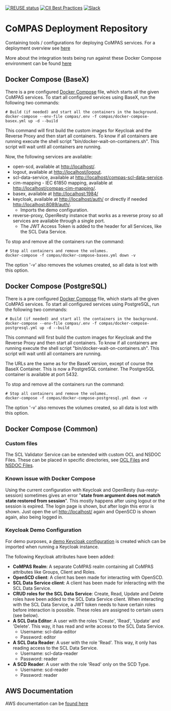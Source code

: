 <!--
SPDX-FileCopyrightText: 2021 Alliander N.V.

SPDX-License-Identifier: Apache-2.0
-->

[![REUSE status](https://api.reuse.software/badge/github.com/com-pas/compas-deployment)](https://api.reuse.software/info/github.com/com-pas/compas-deployment)
[![CII Best Practices](https://bestpractices.coreinfrastructure.org/projects/5925/badge)](https://bestpractices.coreinfrastructure.org/projects/5925)
[![Slack](https://raw.githubusercontent.com/com-pas/compas-architecture/master/public/LFEnergy-slack.svg)](http://lfenergy.slack.com/)

# CoMPAS Deployment Repository
Containing tools / configurations for deploying CoMPAS services. For a deployment overview see [here](DEPLOYMENT.md)

More about the integration tests being run against these Docker Compose environment can be found [here](INTEGRATION_TESTING.md)

## Docker Compose (BaseX)
There is a pre configured [Docker Compose](compas/docker-compose-basex.yml) file, which starts all the given CoMPAS services.
To start all configured services using BaseX, run the following two commands:

```
# Build (if needed) and start all the containers in the background.
docker-compose --env-file compas/.env -f compas/docker-compose-basex.yml up -d --build
```

This command will first build the custom images for Keycloak and the Reverse Proxy and then start all containers.
To know if all containers are running execute the shell script "bin/docker-wait-on-containers.sh". 
This script will wait until all containers are running.

Now, the following services are available:

- open-scd, available at [http://localhost/](http://localhost/).
- logout,  available at [http://localhost/logout](http://localhost/logout).
- scl-data-service, available at [http://localhost/compas-scl-data-service](http://localhost/compas-scl-data-service).
- cim-mapping - IEC 61850 mapping, available at [http://localhost/compas-cim-mapping/](http://localhost/compas-cim-mapping/).
- basex, available at [http://localhost:1984/](http://localhost:1984/)
- keycloak, available at [http://localhost/auth/](http://localhost/auth/) or directly if needed [http://localhost:8089/auth/](http://localhost:8089/auth/).
  - Imports the demo configuration.
- reverse-proxy, OpenResty instance that works as a reverse proxy so all services are available through a single port.
  - The JWT Access Token is added to the header for all Services, like the SCL Data Service.

To stop and remove all the containers run the command:

```
# Stop all containers and remove the volumes.
docker-compose -f compas/docker-compose-basex.yml down -v
```

The option '-v' also removes the volumes created, so all data is lost with this option.

## Docker Compose (PostgreSQL)
There is a pre configured [Docker Compose](compas/docker-compose-postgresql.yml) file, which starts all the given CoMPAS services.
To start all configured services using PostgreSQL, run the following two commands:

```
# Build (if needed) and start all the containers in the background.
docker-compose --env-file compas/.env -f compas/docker-compose-postgresql.yml up -d --build
```

This command will first build the custom images for Keycloak and the Reverse Proxy and then start all containers.
To know if all containers are running execute the shell script "bin/docker-wait-on-containers.sh".
This script will wait until all containers are running.

The URLs are the same as for the BaseX version, except of course the BaseX Container. This is now a PostgreSQL
container. The PostgreSQL container is available at port 5432. 

To stop and remove all the containers run the command:

```
# Stop all containers and remove the volumes.
docker-compose -f compas/docker-compose-postgresql.yml down -v
```

The option '-v' also removes the volumes created, so all data is lost with this option.

## Docker Compose (Common)

### Custom files

The SCL Validator Service can be extended with custom OCL and NSDOC Files. These can be placed in specific directories,
see [OCL Files](compas/data/ocl/README.md) and [NSDOC Files](compas/data/nsdoc/README.md).

### Known issue with Docker Compose

Using the current configuration with Keycloak and OpenResty (lua-resty-session) sometimes gives an error 
"**state from argument does not match state restored from session**". 
This mostly happens after using logout or the session is expired. The login page is shown, but after login this error is shown.
Just open the url [http://localhost/](http://localhost/) again and OpenSCD is shown again, also being logged in.

### Keycloak Demo Configuration
For demo purposes, a [demo Keycloak configuration](compas/keycloak/keycloak_compas_realm.json) is created which can be imported when
running a Keycloak instance.

The following Keycloak attributes have been added:
- **CoMPAS Realm**: A separate CoMPAS realm containing all CoMPAS attributes like Groups, Client and Roles.
- **OpenSCD client**: A client has been made for interacting with OpenSCD.
- **SCL Data Service client**: A client has been made for interacting with the SCL Data Service.
- **CRUD roles for the SCL Data Service**: Create, Read, Update and Delete roles have been added to the SCL Data Service client.
When interacting with the SCL Data Service, a JWT token needs to have certain roles before interaction is possible. 
These roles are assigned to certain users (see below).
- **A SCL Data Editor**: A user with the roles 'Create', 'Read', 'Update' and 'Delete'. This way, it has read and write access to the SCL Data Service.
  - Username: scl-data-editor
  - Password: editor
- **A SCL Data Reader**: A user with the role 'Read'. This way, it only has reading access to the SCL Data Service.
  - Username: scl-data-reader
  - Password: reader
- **A SCD Reader**: A user with the role 'Read' only on the SCD Type.
  - Username: scd-reader
  - Password: reader


## AWS Documentation
AWS documentation can be [found here](./aws/README.md)